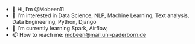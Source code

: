 - 👋 Hi, I’m @Mobeen11
- 👀 I’m interested in Data Science, NLP, Machine Learning, Text analysis, Data Engineering, Python, Django 
- 🌱 I’m currently learning Spark, Airflow, 
- 📫 How to reach me: mobeen@mail.uni-paderborn.de

<!---
Mobeen11/Mobeen11 is a ✨ special ✨ repository because its `README.md` (this file) appears on your GitHub profile.
You can click the Preview link to take a look at your changes.
--->
